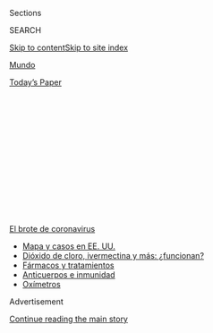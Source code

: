 <div id="app">

<div>

<div>

<div>

<div class="NYTAppHideMasthead css-1q2w90k e1suatyy0">

<div class="section css-ui9rw0 e1suatyy2">

<div class="css-eph4ug er09x8g0">

<div class="css-6n7j50">

</div>

<span class="css-1dv1kvn">Sections</span>

<div class="css-10488qs">

<span class="css-1dv1kvn">SEARCH</span>

</div>

[Skip to content](#site-content)[Skip to site
index](#site-index)

</div>

<div id="masthead-section-label" class="css-1wr3we4 eaxe0e00">

[Mundo](https://www.nytimes.com/es/section/mundo)

</div>

<div class="css-10698na e1huz5gh0">

</div>

</div>

<div id="masthead-bar-one" class="section hasLinks css-15hmgas e1csuq9d3">

<div class="css-uqyvli e1csuq9d0">

</div>

<div class="css-1uqjmks e1csuq9d1">

</div>

<div class="css-9e9ivx">

[](https://myaccount.nytimes.com/auth/login?response_type=cookie&client_id=vi)

</div>

<div class="css-1bvtpon e1csuq9d2">

[Today’s
Paper](https://www.nytimes.com/section/todayspaper)

</div>

</div>

</div>

</div>

<div data-aria-hidden="false">

<div id="site-content" data-role="main">

<div>

<div class="css-1aor85t" style="opacity:0.000000001;z-index:-1;visibility:hidden">

<div class="css-1hqnpie">

<div class="css-epjblv">

<span class="css-17xtcya">[Mundo](/es/section/mundo)</span><span class="css-x15j1o">|</span><span class="css-fwqvlz">Coronavirus:
¿qué tan grave será la
crisis?</span>

</div>

<div class="css-k008qs">

<div class="css-1iwv8en">

<span class="css-18z7m18"></span>

<div>

</div>

</div>

<span class="css-1n6z4y">https://nyti.ms/3b7sVvQ</span>

<div class="css-1705lsu">

<div class="css-4xjgmj">

<div class="css-4skfbu" data-role="toolbar" data-aria-label="Social Media Share buttons, Save button, and Comments Panel with current comment count" data-testid="share-tools">

  - 
  - 
  - 
  - 
    
    <div class="css-6n7j50">
    
    </div>

  - 

</div>

</div>

</div>

</div>

</div>

</div>

<div id="NYT_TOP_BANNER_REGION" class="css-13pd83m">

<div>

<div id="styln-prism-menu-1594831588949" class="section interactive-content interactive-size-medium css-1edisqu">

<div class="css-17ih8de interactive-body">

<div id="scroll-container" class="css-1gj85ro">

[<span class="styln-title-wrap"><span class="css-1pje3qr">El brote
de</span><span class="css-1pje3qr">
coronavirus</span></span>](https://www.nytimes.com/es/spotlight/coronavirus?action=click&pgtype=Article&state=default&region=TOP_BANNER&context=storylines_menu)

  - [Mapa y casos en EE.
    UU.](https://www.nytimes.com/es/interactive/2020/espanol/mundo/coronavirus-en-estados-unidos.html?action=click&pgtype=Article&state=default&region=TOP_BANNER&context=storylines_menu)
  - [Dióxido de cloro, ivermectina y más:
    ¿funcionan?](https://www.nytimes.com/es/2020/07/23/espanol/america-latina/bolivia-cloro-coronavirus-ivermectina.html?action=click&pgtype=Article&state=default&region=TOP_BANNER&context=storylines_menu)
  - [Fármacos y
    tratamientos](https://www.nytimes.com/es/interactive/2020/science/coronavirus-tratamientos-curas.html?action=click&pgtype=Article&state=default&region=TOP_BANNER&context=storylines_menu)
  - [Anticuerpos e
    inmunidad](https://www.nytimes.com/es/2020/07/28/espanol/ciencia-y-tecnologia/anticuerpos-coronavirus-inmunidad.html?action=click&pgtype=Article&state=default&region=TOP_BANNER&context=storylines_menu)
  - [Oxímetros](https://www.nytimes.com/es/2020/04/29/espanol/estilos-de-vida/oximetro-para-que-sirve.html?action=click&pgtype=Article&state=default&region=TOP_BANNER&context=storylines_menu)

</div>

</div>

</div>

</div>

</div>

<div id="top-wrapper" class="css-1sy8kpn">

<div id="top-slug" class="css-l9onyx">

Advertisement

</div>

[Continue reading the main
story](#after-top)

<div class="ad top-wrapper" style="text-align:center;height:100%;display:block;min-height:250px">

<div id="top" class="place-ad" data-position="top" data-size-key="top">

</div>

</div>

<div id="after-top">

</div>

</div>

<div>

<div id="sponsor-wrapper" class="css-1hyfx7x">

<div id="sponsor-slug" class="css-19vbshk">

Supported by

</div>

[Continue reading the main
story](#after-sponsor)

<div id="sponsor" class="ad sponsor-wrapper" style="text-align:center;height:100%;display:block">

</div>

<div id="after-sponsor">

</div>

</div>

<div class="css-186x18t">

</div>

<div class="css-1vkm6nb ehdk2mb0">

# Coronavirus: ¿qué tan grave será la crisis?

</div>

Conforme el brote de coronavirus se propaga en China, un torrente de
primeras investigaciones ofrece un panorama más claro de cómo se
comporta el patógeno y los factores clave que determinarán si puede
contenerse.

<div class="css-79elbk" data-testid="photoviewer-wrapper">

<div class="css-z3e15g" data-testid="photoviewer-wrapper-hidden">

</div>

<div class="css-1a48zt4 ehw59r15" data-testid="photoviewer-children">

![<span class="css-16f3y1r e13ogyst0" data-aria-hidden="true">Una calle
prácticamente vacía en Wuhan, el lunes 3 de
febrero</span><span class="css-cnj6d5 e1z0qqy90" itemprop="copyrightHolder"><span class="css-1ly73wi e1tej78p0">Credit...</span><span><span>Getty
Images</span></span></span>](https://static01.nyt.com/images/2020/02/03/world/03coronavirus-es/merlin_168335130_a2d47cf5-d39d-4fa0-86b6-c869c0b68ed4-articleLarge.jpg?quality=75&auto=webp&disable=upscale)

</div>

</div>

<div class="css-18e8msd">

<div class="css-vp77d3 epjyd6m0">

<div class="css-1baulvz">

Por [<span class="css-1baulvz" itemprop="name">Knvul
Sheikh</span>](https://www.nytimes.com/by/knvul-sheikh),
[<span class="css-1baulvz" itemprop="name">Derek
Watkins</span>](https://www.nytimes.com/by/derek-watkins),
[<span class="css-1baulvz" itemprop="name">Jin
Wu</span>](https://www.nytimes.com/by/jin-wu) y
[<span class="css-1baulvz last-byline" itemprop="name">Mika
Gröndahl</span>](https://www.nytimes.com/by/mika-grondahl)

</div>

</div>

  - 
    
    <div class="css-ld3wwf e16638kd2">
    
    4 de febrero de
    2020
    
    </div>

  - 
    
    <div class="css-4xjgmj">
    
    <div class="css-d8bdto" data-role="toolbar" data-aria-label="Social Media Share buttons, Save button, and Comments Panel with current comment count" data-testid="share-tools">
    
      - 
      - 
      - 
      - 
        
        <div class="css-6n7j50">
        
        </div>
    
      - 
    
    </div>
    
    </div>

</div>

<div class="css-mdjrty">

[Read in
English](https://www.nytimes.com/interactive/2020/world/asia/china-coronavirus-contain.html "Read in English")

</div>

</div>

<div class="section meteredContent css-1r7ky0e" name="articleBody" itemprop="articleBody">

<div class="css-1fanzo5 StoryBodyCompanionColumn">

<div class="css-53u6y8">

Aunque el virus es una preocupación seria de salud pública, el riesgo
para la mayoría de las personas fuera de China sigue siendo muy bajo, de
hecho, la gripe estacional es una amenaza más inmediata. Para evitar
cualquier enfermedad viral, los expertos aconsejan que [nos lavemos las
manos](https://www.nytimes.com/2020/01/28/opinion/coronavirus-prevention-tips.html)
con frecuencia y no vayamos a la escuela ni a la oficina cuando estemos
enfermos. La mayoría de las personas sanas [no necesitan
tapabocas](https://www.nytimes.com/2020/01/29/health/coronavirus-masks-hoarding.html),
y acumularlos quizá contribuya a periodos de escasez de dicho producto
para los trabajadores del sector salud que sí los necesitan, señalaron
expertos.

</div>

</div>

<div>

</div>

<div class="css-1fanzo5 StoryBodyCompanionColumn">

<div class="css-53u6y8">

## ¿Qué tan contagioso es el virus?

Parece ser moderadamente infeccioso, similar al
SARS.

</div>

</div>

<div class="css-79elbk" data-testid="photoviewer-wrapper">

<div class="css-z3e15g" data-testid="photoviewer-wrapper-hidden">

</div>

<div class="css-1a48zt4 ehw59r15" data-testid="photoviewer-children">

![<span class="css-16f3y1r e13ogyst0" data-aria-hidden="true">Transeúntes
con mascarillas protectoras en Hong Kong, el lunes 3 de
febrero</span><span class="css-cnj6d5 e1z0qqy90" itemprop="copyrightHolder"><span class="css-1ly73wi e1tej78p0">Credit...</span><span>Billy
H.C. Kwok para The New York
Times</span></span>](https://static01.nyt.com/images/2020/02/03/world/03coronavirus-es3/merlin_168335982_c3270db4-0217-4837-9f28-8f5a741291b1-articleLarge.jpg?quality=75&auto=webp&disable=upscale)

</div>

</div>

<div class="css-1fanzo5 StoryBodyCompanionColumn">

<div class="css-53u6y8">

La escala de un brote depende de la velocidad y la facilidad con que se
transmita un virus de persona a persona. Aunque las investigaciones
apenas comenzaron, los
[científicos](https://www.nejm.org/doi/full/10.1056/NEJMoa2001316)
[han](https://www.imperial.ac.uk/mrc-global-infectious-disease-analysis/news--wuhan-coronavirus/)
[calculado](https://papers.ssrn.com/sol3/papers.cfm?abstract_id=3524675)
que cada persona con el nuevo coronavirus podría infectar de 1,5 a 3,5
personas si no se toman medidas de contención eficaces.

</div>

</div>

<div class="css-1fanzo5 StoryBodyCompanionColumn">

<div class="css-53u6y8">

Eso haría que el virus sea aproximadamente tan contagioso como el SARS,
otro coronavirus que circuló en China en 2003 y fue contenido después de
que enfermó a 8098 personas y provocó la muerte de 774. Los virus
respiratorios como este pueden transmitirse por el aire, envueltos en
pequeñas gotas que se producen cuando una persona enferma respira,
habla, tose o estornuda.

Esas gotas caen al suelo a varios centímetros. Eso hace que el virus sea
más difícil de contraer que otros patógenos como el sarampión, la
varicela y la tuberculosis, que pueden viajar a decenas de metros a
través del aire. Sin embargo, es más fácil de contraer que el VIH o la
hepatitis, que solo se transmiten a través del contacto directo con los
fluidos corporales de una persona infectada.

Si cada persona infectada con el nuevo coronavirus contagia a dos o tres
más, eso quizá sea suficiente para sostener y acelerar un brote en caso
de que no se haga nada por reducirlo.

Los coronavirus como el virus de Wuhan pueden viajar solo unos dos
metros a partir de la persona infectada. Se desconoce cuánto pueden
sobrevivir en las superficies. Otros virus, como el sarampión, pueden
viajar hasta 30 metros y sobrevivir durante horas sobre las superficies.

</div>

</div>

<div class="css-1fanzo5 StoryBodyCompanionColumn">

<div class="css-53u6y8">

Comparemos eso con un virus menos contagioso, como la gripe estacional.
La gente que tiene gripe suele infectar, en promedio, a 1,3 personas.

Sin embargo, las cifras de transmisión de cualquier enfermedad no son
fijas. Pueden reducirse mediante medidas sanitarias públicas y eficaces,
como aislar a las personas enfermas y dar seguimiento a los individuos
con los que han tenido contacto. Cuando las autoridades mundiales del
sector salud dieron seguimiento metódicamente y aislaron a personas
infectadas con el SARS en 2003, pudieron reducir el número promedio de
individuos contagiados por cada persona enferma a 0,4; lo suficiente
para detener el brote.

Las autoridades en materia de salubridad en todo el mundo [están
llevando a cabo un gran
esfuerzo](https://www.nytimes.com/2020/01/29/health/china-coronavirus-outbreak.html)
para tratar de repetir esa estrategia.

Hasta ahora, el número de casos afuera de China ha sido pequeño. No
obstante, en días recientes, han surgido casos en varios países,
incluyendo Estados Unidos, con personas que no han visitado China. Y el
número de casos dentro de China se ha acelerado, superando por mucho la
tasa de casos nuevos del SARS en 2003.

</div>

</div>

<div>

</div>

<div class="css-1fanzo5 StoryBodyCompanionColumn">

<div class="css-53u6y8">

## ¿Cuánto tiempo se necesita para presentar síntomas?

Posiblemente entre 2 y 14 días, lo cual hace que la enfermedad pase
desapercibida.

</div>

</div>

<div class="css-79elbk" data-testid="photoviewer-wrapper">

<div class="css-z3e15g" data-testid="photoviewer-wrapper-hidden">

</div>

<div class="css-1a48zt4 ehw59r15" data-testid="photoviewer-children">

<div class="css-1xdhyk6 erfvjey0">

<span class="css-1ly73wi e1tej78p0">Image</span>

<div class="css-zjzyr8">

<div data-testid="lazyimage-container" style="height:257.77777777777777px">

</div>

</div>

</div>

<span class="css-16f3y1r e13ogyst0" data-aria-hidden="true">Personal
médico revisa la temperatura de un hombre a su llegada a un centro de
salud comunitario en
Guangzhou.</span><span class="css-cnj6d5 e1z0qqy90" itemprop="copyrightHolder"><span class="css-1ly73wi e1tej78p0">Credit...</span><span>Alex
Plavevski/EPA vía Shutterstock</span></span>

</div>

</div>

<div class="css-1fanzo5 StoryBodyCompanionColumn">

<div class="css-53u6y8">

El tiempo que tardan en aparecer los síntomas después de que se infecta
una persona puede ser vital para la prevención y el control. Ese tiempo,
conocido como periodo de incubación, puede permitir que los funcionarios
de salud pongan en cuarentena u observen a las personas que hayan estado
expuestas al virus. Sin embargo, si el periodo de incubación es
demasiado largo o demasiado corto, puede ser difícil implementar estas
medidas.

Algunas enfermedades, como la influenza, tienen un periodo de incubación
breve de dos o tres días. No obstante, el SARS tuvo un periodo de
incubación de casi cinco días. Además, se necesitaban de cuatro a cinco
días después de comenzados los síntomas para que la gente pudiera
transmitir el virus. Eso les dio a los funcionarios tiempo para detener
el virus y contener el brote de manera efectiva, dijo Allison McGeer,
especialista en enfermedades infecciosas en el Hospital Mount Sinai en
Toronto, que estuvo a la vanguardia en Canadá de la respuesta al SARS.

Los funcionarios de los Centros para el Control y la Prevención de
Enfermedades calculan que el nuevo coronavirus tiene un periodo de
incubación de dos a catorce días. No obstante, aún no está claro si una
persona puede transmitir el virus antes de desarrollar síntomas o si la
gravedad de la enfermedad afecta la facilidad con que un paciente puede
propagar el virus.

“Eso me preocupa porque significa que la infección podría eludir la
detección”, dijo Mark Denison, experto en enfermedades infecciosas de la
Universidad de Vanderbilt en Nashville, Tennessee.

</div>

</div>

<div>

</div>

<div class="css-1fanzo5 StoryBodyCompanionColumn">

<div class="css-53u6y8">

## ¿Cuán mortífero es el virus?

Aún es difícil saberlo. Pero la tasa de fatalidad es probablemente menor
al 3 por ciento, mucho menor que el
SARS.

</div>

</div>

<div class="css-79elbk" data-testid="photoviewer-wrapper">

<div class="css-z3e15g" data-testid="photoviewer-wrapper-hidden">

</div>

<div class="css-1a48zt4 ehw59r15" data-testid="photoviewer-children">

<div class="css-1xdhyk6 erfvjey0">

<span class="css-1ly73wi e1tej78p0">Image</span>

<div class="css-zjzyr8">

<div data-testid="lazyimage-container" style="height:275.17777777777775px">

</div>

</div>

</div>

<span class="css-16f3y1r e13ogyst0" data-aria-hidden="true">En
Indonesia, funcionarios de salud llevan a cabo un simulacro de
transporte de paciente en
aislamiento.</span><span class="css-cnj6d5 e1z0qqy90" itemprop="copyrightHolder"><span class="css-1ly73wi e1tej78p0">Credit...</span><span>Ivan
Damanik/Agence France-Presse — Getty Images</span></span>

</div>

</div>

<div class="css-1fanzo5 StoryBodyCompanionColumn">

<div class="css-53u6y8">

Este es uno de los factores más importantes para saber cuán nocivo será
el brote, así como uno de los menos comprendidos.

Es difícil evaluar la letalidad de un nuevo virus. Los peores casos
generalmente se detectan primero, lo cual puede afectar nuestro
entendimiento de cuán probable es que mueran los pacientes. Alrededor de
[un tercio de los primeros 41 pacientes reportados en
Wuhan](https://www.thelancet.com/journals/lancet/article/PIIS0140-6736\(20\)30183-5/fulltext)
tuvieron que ser atendidos en una unidad de cuidados intensivos, muchos
con síntomas de fiebre, tos crónica, dificultad para respirar y
neumonía. No obstante, las personas con casos leves quizá nunca visiten
a un médico. Por eso, quizá hay más casos de los que conocemos, y el
índice de muertes podría ser más bajo de lo que se pensaba en un
principio.

Al mismo tiempo, quizá se reporten menos muertes por el virus de las que
hay. Las ciudades chinas que se encuentran en el epicentro del brote
enfrentan una escasez de kits de pruebas y camas de hospital, y muchas
personas enfermas no han podido ver a un médico.

“Aún hay mucha incertidumbre sobre cómo es el virus y cómo está
actuando”, comentó McGeer, del Hospital Mount Sinai en Toronto.

Los primeros indicios sugieren que el índice de letalidad del virus es
considerablemente más bajo que otro coronavirus, el MERS-CoV, que mata a
casi una de cada tres personas que se infectan, y el SARS, que mata a
una de cada diez. Todas las enfermedades parecen aferrarse a las
proteínas que se encuentran en la superficie de las células pulmonares,
pero el MERS-CoV y el SARS parecen ser más destructivos para el tejido
pulmonar. Hasta el 31 de enero, menos de una de cada 40 personas con
infecciones confirmadas había muerto. Muchos de los que murieron eran
hombres mayores con problemas de salud subyacentes.

Los patógenos de todos modos pueden ser muy peligrosos, aunque su índice
de letalidad sea bajo, explicó McGeer. Si bien la influenza tiene un
índice de letalidad de menos de uno por cada mil personas, cada año en
Estados Unidos aproximadamente 200.000 personas terminan hospitalizadas
debido a este virus y alrededor de 35.000 mueren.

</div>

</div>

<div>

</div>

<div class="css-1fanzo5 StoryBodyCompanionColumn">

<div class="css-53u6y8">

## ¿Qué tan eficaz será la respuesta?

La Organización Mundial de la Salud (OMS) ha aplaudido los esfuerzos de
China, pero los críticos temen que las medidas de aislamiento no sean
suficientes.

</div>

</div>

<div class="css-79elbk" data-testid="photoviewer-wrapper">

<div class="css-z3e15g" data-testid="photoviewer-wrapper-hidden">

</div>

<div class="css-1a48zt4 ehw59r15" data-testid="photoviewer-children">

<div class="css-1xdhyk6 erfvjey0">

<span class="css-1ly73wi e1tej78p0">Image</span>

<div class="css-zjzyr8">

<div data-testid="lazyimage-container" style="height:257.77777777777777px">

</div>

</div>

</div>

<span class="css-16f3y1r e13ogyst0" data-aria-hidden="true">El 3 de
enero se desinfectaba un centro comercial en
Pekín. </span><span class="css-cnj6d5 e1z0qqy90" itemprop="copyrightHolder"><span class="css-1ly73wi e1tej78p0">Credit...</span><span>Carlos
García Rawlins/Reuters</span></span>

</div>

</div>

<div class="css-1fanzo5 StoryBodyCompanionColumn">

<div class="css-53u6y8">

Además de suspender los medios de transporte, los funcionarios [cerraron
un mercado en
Wuhan](https://www.nytimes.com/es/2020/01/27/espanol/coronavirus-murcielago.html)
en el que se vendían pollos, mariscos y animales silvestres vivos, donde
se piensa que se originó el coronavirus, y más tarde suspendió el
comercio de animales silvestres en todo el país. Se han cerrado las
escuelas, está restringido el acceso a la Gran Muralla de Pekín y han
detenido a los grupos de turistas de China. Los funcionarios de la OMS
han elogiado la respuesta agresiva de China ante el virus.

Sin embargo, las medidas también han tenido efectos imprevistos. Los
residentes de Wuhan que están enfermos deben caminar o transportarse en
bicicleta a lo largo de kilómetros para llegar a los hospitales. Ahí,
muchos se quejan de que los envían de regreso debido a la escasez de
camas de hospital, empleados y suministros que ha empeorado debido a la
cuarentena.

Además, durante los primeros días críticos del brote, las autoridades
chinas prefirieron el hermetismo y el orden antes que enfrentarse
abiertamente a la crisis, por lo que s[ilenciaron a los profesionales
médicos que alertaron sobre el
problema](https://www.nytimes.com/es/2020/01/24/espanol/mundo/que-es-coronavirus-sintomas.html).
El hecho de que no quisieran hacer público el problema retrasó una
posible respuesta concertada de salud pública.

El 30 de enero, la OMS declaró que el brote es [una emergencia global de
salud](https://www.nytimes.com/2020/01/30/health/coronavirus-world-health-organization.html)
y reconoció que la enfermedad representa un riesgo más allá de las
fronteras chinas.

Estados Unidos y Australia están negando temporalmente la entrada a
quienes no son ciudadanos de esos países que viajaron hace poco a China,
y varias grandes aerolíneas señalaron que esperan suspender los
servicios directos a China continental durante meses. Otros países
—incluyendo Kazakstán, Rusia y Vietnam— han restringido temporalmente
los viajes y las visas. No obstante, los detractores temen que estas
medidas no sean suficientes.

</div>

</div>

<div>

</div>

<div class="css-1fanzo5 StoryBodyCompanionColumn">

<div class="css-53u6y8">

## ¿Cuánto han viajado las personas infectadas?

El virus se extendió rápidamente porque se originó en un centro de
transporte.

</div>

</div>

<div class="css-79elbk" data-testid="photoviewer-wrapper">

<div class="css-z3e15g" data-testid="photoviewer-wrapper-hidden">

</div>

<div class="css-1a48zt4 ehw59r15" data-testid="photoviewer-children">

<div class="css-1xdhyk6 erfvjey0">

<span class="css-1ly73wi e1tej78p0">Image</span>

<div class="css-zjzyr8">

<div data-testid="lazyimage-container" style="height:257.77777777777777px">

</div>

</div>

</div>

<span class="css-16f3y1r e13ogyst0" data-aria-hidden="true">Ciudadanos
portugueses y brasileños aterrizaron en Lisboa desde
Wuhan</span><span class="css-cnj6d5 e1z0qqy90" itemprop="copyrightHolder"><span class="css-1ly73wi e1tej78p0">Credit...</span><span>Mario
Cruz</span></span>

</div>

</div>

<div class="css-1fanzo5 StoryBodyCompanionColumn">

<div class="css-53u6y8">

Wuhan es un lugar difícil para contener un brote. Tiene once millones de
habitantes, más que la ciudad de Nueva York. En un día promedio, 3500
pasajeros toman vuelos directos de Wuhan a ciudades en otros países.
Estas ciudades fueron las primeras en reportar casos del virus fuera de
China.

Wuhan también es un gran centro de transporte dentro de China, conectado
con Pekín, Shanghái y otras ciudades principales mediante líneas de tren
de alta velocidad y aerolíneas nacionales. En octubre y noviembre del
año pasado, cerca de dos millones de personas volaron de Wuhan a otros
lugares dentro de China.

China no estaba tan bien conectada en 2003 durante el brote del SARS.
Grandes números de trabajadores migrantes ahora viajan nacional e
internacionalmente a África, otras partes de Asia y Latinoamérica, donde
China está llevando a cabo un gran impulso de infraestructura con su
iniciativa del Cinturón y la Ruta de la Seda.

En general, China tiene alrededor de cuatro veces el número de trenes y
pasajeros aéreos del que tenía durante el brote del SARS.

</div>

</div>

<div class="css-1fanzo5 StoryBodyCompanionColumn">

<div class="css-53u6y8">

China ha tomado la medida sin precedentes de [imponer restricciones de
viaje](https://www.nytimes.com/2020/01/26/world/asia/coronavirus-wuhan-china-hubei.html)
a decenas de millones de personas que viven en Wuhan y en ciudades
vecinas. Sin embargo, los expertos advirtieron que la cuarentena quizá
se impuso demasiado tarde. El alcalde de Wuhan reconoció que cinco
millones de personas habían salido de la ciudad antes de que comenzaran
las restricciones.

“No se puede contener un germen. Una infección nueva se va a propagar”,
dijo Lawrence Gostin, profesor de Derecho en la Universidad de
Georgetown y director del Centro de Colaboración de la OMS para el
Derecho de Salud Nacional y Global. “Se escapará; siempre es así”.

## ¿Cuánto tiempo tomará desarrollar una vacuna?

Al menos falta un año para contar con una vacuna.

</div>

</div>

<div class="css-79elbk" data-testid="photoviewer-wrapper">

<div class="css-z3e15g" data-testid="photoviewer-wrapper-hidden">

</div>

<div class="css-1a48zt4 ehw59r15" data-testid="photoviewer-children">

<div class="css-1xdhyk6 erfvjey0">

<span class="css-1ly73wi e1tej78p0">Image</span>

<div class="css-zjzyr8">

<div data-testid="lazyimage-container" style="height:266.8px">

</div>

</div>

</div>

<span class="css-16f3y1r e13ogyst0" data-aria-hidden="true">Así operaba
un equipo de prevención y control en el laboratorio del Centro de
Control y Prevención de Enfermedades de
Ningxia</span><span class="css-cnj6d5 e1z0qqy90" itemprop="copyrightHolder"><span class="css-1ly73wi e1tej78p0">Credit...</span><span>Reuters</span></span>

</div>

</div>

<div class="css-1fanzo5 StoryBodyCompanionColumn">

<div class="css-53u6y8">

Una vacuna de coronavirus podría evitar infecciones y detener la
propagación de la enfermedad. Sin embargo, las vacunas toman tiempo.

Después del brote del SARS en 2003, a los investigadores les tomó cerca
de veinte meses tener una vacuna lista para las pruebas con humanos. (La
vacuna jamás se necesitó porque terminaron por contener la enfermedad).
Con el brote de zika en 2015, los investigadores lograron reducir el
periodo de desarrollo de la vacuna a seis meses.

Ahora esperan que el trabajo de los brotes previos ayude a reducir ese
periodo aún más. Los investigadores [ya han estudiado el genoma del
nuevo
coronavirus](https://ncbiinsights.ncbi.nlm.nih.gov/2020/01/13/novel-coronavirus/)
y hallaron las proteínas que son cruciales para la infección. Los
científicos de los Institutos Nacionales de Salud, de Australia y por
lo menos de tres compañías están trabajando en posibles vacunas.

</div>

</div>

<div class="css-1fanzo5 StoryBodyCompanionColumn">

<div class="css-53u6y8">

“Si no nos topamos con obstáculos imprevistos, podremos llevar a cabo
una primera fase de pruebas en los próximos tres meses”, dijo Anthony
Fauci, director del Instituto Nacional de Alergias y Enfermedades
Infecciosas.

Fauci advirtió que aún podrían tardarse meses, e incluso años, después
de las pruebas iniciales para llevar a cabo pruebas exhaustivas que
demuestren que la vacuna es segura y eficaz. En el mejor de los casos,
quizá haya una vacuna disponible para el público dentro de un año.

</div>

</div>

<div>

</div>

<div class="css-1fanzo5 StoryBodyCompanionColumn">

<div class="css-53u6y8">

-----

**Fuentes**: Datos sobre casos reportados diariamente de la Comisión de
Salud de la Provincia de Hubei, la Comisión Nacional de Salud de la
República Popular China y la Organización Mundial de la Salud.

Datos sobre las tasas de mortalidad y el número de transmisiones por
persona enferma de la Organización Mundial de la Salud, Centros para el
Control y la Prevención de Enfermedades de Estados Unidos, Universidad
Johns Hopkins, Intercambio Global de Datos de Salud, Organización de
Alimentos y Agricultura de Estados Unidos, Mapeo Global del Riesgo de
Enfermedades Infecciosas, Institutos Nacionales de Salud, Centro Europeo
para la Prevención y Control de Enfermedades, Universidad de Oxford,
Instituto Coreano de Medicina Oriental, Inserm, Imperial College,
Universidad de Harvard, Universidad de Hong Kong, Universidad de
Lancaster y Universidad de Berna.

Datos de volumen de viaje de la Asociación Internacional de Transporte
Aéreo DDS y, a través de CEIC, la Corporación Ferroviaria de China, la
Administración Nacional de Ferrocarriles y la Administración de Aviación
Civil de China.

</div>

</div>

</div>

<div>

</div>

<div>

</div>

<div>

</div>

<div>

<div id="bottom-wrapper" class="css-1ede5it">

<div id="bottom-slug" class="css-l9onyx">

Advertisement

</div>

[Continue reading the main
story](#after-bottom)

<div id="bottom" class="ad bottom-wrapper" style="text-align:center;height:100%;display:block;min-height:90px">

</div>

<div id="after-bottom">

</div>

</div>

</div>

</div>

</div>

## Site Index

<div>

</div>

## Site Information Navigation

  - [© <span>2020</span> <span>The New York Times
    Company</span>](https://help.nytimes.com/hc/en-us/articles/115014792127-Copyright-notice)

<!-- end list -->

  - [NYTCo](https://www.nytco.com/)
  - [Contact
    Us](https://help.nytimes.com/hc/en-us/articles/115015385887-Contact-Us)
  - [Work with us](https://www.nytco.com/careers/)
  - [Advertise](https://nytmediakit.com/)
  - [T Brand Studio](http://www.tbrandstudio.com/)
  - [Your Ad
    Choices](https://www.nytimes.com/privacy/cookie-policy#how-do-i-manage-trackers)
  - [Privacy](https://www.nytimes.com/privacy)
  - [Terms of
    Service](https://help.nytimes.com/hc/en-us/articles/115014893428-Terms-of-service)
  - [Terms of
    Sale](https://help.nytimes.com/hc/en-us/articles/115014893968-Terms-of-sale)
  - [Site
    Map](https://spiderbites.nytimes.com)
  - [Help](https://help.nytimes.com/hc/en-us)
  - [Subscriptions](https://www.nytimes.com/subscription?campaignId=37WXW)

</div>

</div>

</div>

</div>
